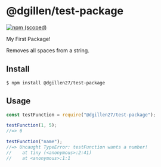 # @dgillen/test-package

[![npm (scoped)](https://img.shields.io/npm/v/@dgillen27/test-package.svg)](https://github.com/dgillen27/test-package)

My First Package!

Removes all spaces from a string.

## Install

```
$ npm install @dgillen27/test-package
```

## Usage

```js
const testFunction = require("@dgillen27/test-package");

testFunction(1, 5);
//=> 6

testFunction("name");
//=> Uncaught TypeError: testFunction wants a number!
//    at tiny (<anonymous>:2:41)
//    at <anonymous>:1:1
```
